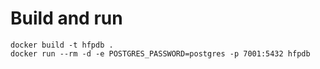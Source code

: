 # Build and run

```
docker build -t hfpdb .
docker run --rm -d -e POSTGRES_PASSWORD=postgres -p 7001:5432 hfpdb
```